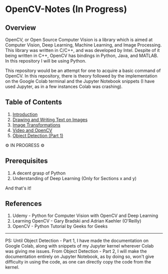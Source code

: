 # OpenCV-Notes (In Progress)

**Overview** 
------------------------
OpenCV, or Open Source Computer Vision is a library which is aimed at Computer Vision, Deep Learning, Machine Learning, and Image Processing. This library was written in C/C++, and was developed by Intel. Despite of it being written in C++, OpenCV has bindings in Python, Java, and MATLAB. In this repository I will be using Python.

This repository would be an attempt for one to acquire a basic command of OpenCV. In this repository, there is theory followed by the implementation on the Google Colab terminal and the Jupyter Notebook snippets (I have used Jupyter, as in a few instances Colab was crashing).

**Table of Contents**
------------------------
1) <a href="https://github.com/Anurag-Gade/OpenCV-Notes/blob/main/Introduction.ipynb">Introduction</a>
2) <a href="https://github.com/Anurag-Gade/OpenCV-Notes/blob/main/Drawing_and_Writing_Text_on_Images.ipynb">Drawing and Writing Text on Images</a>
3) <a href="https://github.com/Anurag-Gade/OpenCV-Notes/blob/main/Image_Transformations.ipynb">Image Transformations</a>
4) <a href="https://github.com/Anurag-Gade/OpenCV-Notes/blob/main/Video_and_OpenCV.ipynb">Video and OpenCV</a>
5) <a href="https://github.com/Anurag-Gade/OpenCV-Notes/blob/main/Object_Detection_(Part_1).ipynb">Object Detection (Part 1)</a>

⚙️ IN PROGRESS ⚙️


**Prerequisites**
-----------------------
1) A decent grasp of Python
2) Understanding of Deep Learning (Only for Sections x and y)

And that's it!

**References**
-----------------------
1) Udemy - Python for Computer Vision with OpenCV and Deep Learning
2) Learning OpenCV - Gary Bradski and Adrian Kaehler (O'Reilly)
3) OpenCV - Python Tutorial by Geeks for Geeks
-----------------------

PS: Until Object Detection - Part 1, I have made the documentation on Google Colab, along with snippets of my Jupyter kernel wherever Colab was giving me issues. From Object Detection - Part 2, I will make the documentation entirely on Jupyter Notebook, as by doing so, won't give difficulty in using the code, as one can directly copy the code from the kernel.
